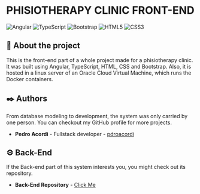 # PHISIOTHERAPY CLINIC FRONT-END

![Angular](https://img.shields.io/badge/angular-%23DD0031.svg?style=for-the-badge&logo=angular&logoColor=white) ![TypeScript](https://img.shields.io/badge/typescript-%23007ACC.svg?style=for-the-badge&logo=typescript&logoColor=white) ![Bootstrap](https://img.shields.io/badge/bootstrap-%238511FA.svg?style=for-the-badge&logo=bootstrap&logoColor=white) ![HTML5](https://img.shields.io/badge/html5-%23E34F26.svg?style=for-the-badge&logo=html5&logoColor=white) ![CSS3](https://img.shields.io/badge/css3-%231572B6.svg?style=for-the-badge&logo=css3&logoColor=white)

## 🚀 About the project

This is the front-end part of a whole project made for a phisiotherapy clinic. It was built using Angular, TypeScript, HTML, CSS and Bootstrap. Also, it is hosted in a linux server of an Oracle Cloud Virtual Machine, which runs the Docker containers.

## ✒️ Authors

From database modeling to development, the system was only carried by one person. You can checkout my GitHub profile for more projects.
* **Pedro Acordi** - Fullstack developer - [pdroacordi](https://github.com/pdroacordi) 

## ⚙️ Back-End
If the Back-end part of this system interests you, you might check out its repository.
* **Back-End Repository** - [Click Me](https://github.com/pdroacordi/clinic)